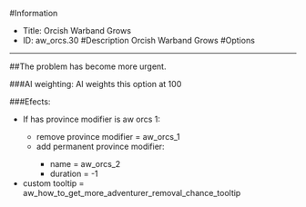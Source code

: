 #Information
 - Title: Orcish Warband Grows
 - ID: aw_orcs.30
#Description
Orcish Warband Grows
#Options

___
##The problem has become more urgent.

###AI weighting:
AI weights this option at 100


###Efects:<ul><li>If has province modifier is aw orcs 1:</li><ul><li>remove province modifier = aw_orcs_1</li><li>add permanent province modifier:</li><ul><li>name = aw_orcs_2</li><li>duration = -1</li></ul></ul><li>custom tooltip = aw_how_to_get_more_adventurer_removal_chance_tooltip</li></ul>

